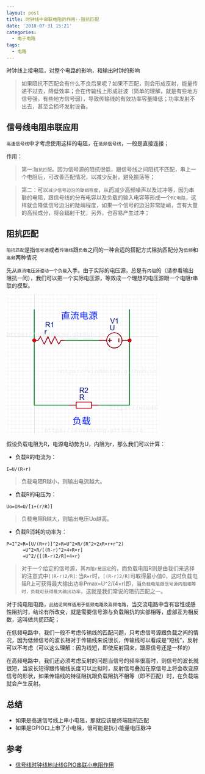 ```yaml
---
layout: post
title: 时钟线中串联电阻的作用--阻抗匹配
date: '2018-07-31 15:21'
categories:
  - 电子电路
tags:
  - 电路
---
```


时钟线上接电阻，对整个电路的影响，和输出时钟的影响

>如果阻抗不匹配会有什么不良后果呢？如果不匹配，则会形成反射，能量传递不过去，降低效率；会在传输线上形成驻波（简单的理解，就是有些地方信号强，有些地方信号弱），导致传输线的有效功率容量降低；功率发射不出去，甚至会损坏发射设备。

<!--more-->

## 信号线电阻串联应用

`高速信号线`中才考虑使用这样的电阻，在`低频信号线`，一般是直接连接；

作用：
>第一:`阻抗匹配`。因为信号源的阻抗很低，跟信号线之间阻抗不匹配，串上一个电阻后，可改善匹配情况，以减少反射，避免振荡等；

>第二：可以`减少信号边沿的陡峭程度`，从而减少高频噪声以及过冲等，因为串联的电阻，跟信号线的分布电容以及负载的输入电容等形成一个`RC电路`，这样就会降低信号边沿的陡峭程度，如果一个信号的边沿非常陡峭，含有大量的高频成分，将会辐射干扰，另外，也容易产生过冲；


## 阻抗匹配

`阻抗匹配`是指`信号源`或者`传输线`跟`负载`之间的一种合适的搭配方式阻抗匹配分为`低频`和`高频`两种情况

先从`直流电压源驱动一个负载`入手。由于实际的电压源，总是有`内阻`的（请参看输出阻抗一问），我们可以把一个实际电压源，等效成一个理想的电压源跟一个电阻r串联的模型。

![直流电路](/images/2018/07/DC-cicuit-1.png)

假设负载电阻为R，电源电动势为U，内阻为r，那么我们可以计算：
* 负载R的电流为：
```
I=U/(R+r)
```
>负载电阻R越小，则输出电流越大。

* 负载R的电压为：
```
Uo=IR=U/[1+(r/R)]
```
>负载电阻R越大，则输出电压Uo越高。

* 负载R消耗的功率为：
```
P=I^2×R=[U/(R+r)]^2×R=U^2×R/(R^2+2xR×r+r^2)
      =U^2×R/[(R-r)^2+4×R×r]
      =U^2/{[(R-r)2/R]+4×r}
```
>对于一个给定的信号源，其`内阻r是固定`的，而负载电阻R则是由我们来选择的注意式中`[(R-r)2/R]`:
> 当`R=r`时，`[(R-r)2/R]`可取得最小值0，这时负载电阻R上可获得最大输出功率Pmax=U^2/(4×r)即，当`负载电阻跟信号源内阻相等时，负载可获得最大输出功率`，这就是我们常说的阻抗匹配之一。


对于纯电阻电路，`此结论同样适用于低频电路及高频电路`，当交流电路中含有容性或感性阻抗时，结论有所改变，就是需要信号源与负载阻抗的实部相等，虚部互为相反数，这叫做共扼匹配；

在低频电路中，我们一般不考虑传输线的匹配问题，只考虑信号源跟负载之间的情况，因为低频信号的波长相对于传输线来说很长，传输线可以看成是“短线”，反射可以不考虑（可以这么理解：因为线短，即使反射回来，跟原信号还是一样的）

在高频电路中，我们还必须考虑反射的问题当信号的频率很高时，则信号的波长就很短，当波长短得跟传输线长度可以比拟时，反射信号叠加在原信号上将会改变原信号的形状，如果传输线的特征阻抗跟负载阻抗不相等（即不匹配）时，在负载端就会产生反射。

## 总结

* 如果是高速信号线上串小电阻，那就应该是终端阻抗匹配
* 如果是GPIO口上串了小电阻，很可能是抗小能量电压脉冲


## 参考

* [信号线时钟线地址线GPIO串联小电阻作用](http://blog.sina.com.cn/s/blog_6db275da0100z85j.html)
